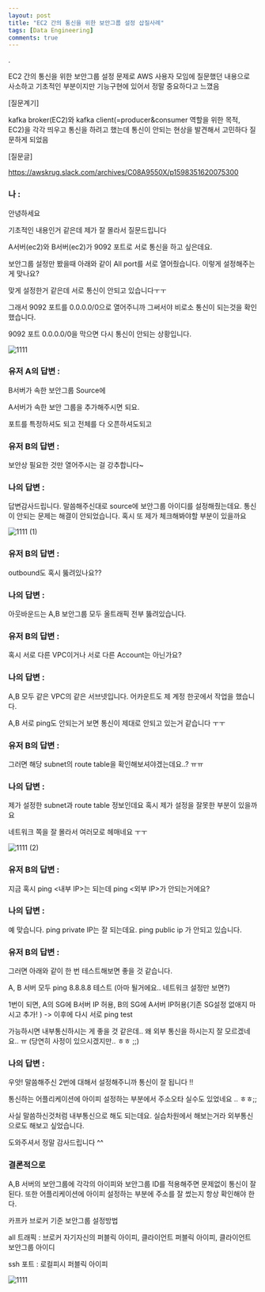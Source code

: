 ```yaml
---
layout: post
title: "EC2 간의 통신을 위한 보안그룹 설정 삽질사례"
tags: [Data Engineering]
comments: true
---
```


.

EC2 간의 통신을 위한 보안그룹 설정 문제로 AWS 사용자 모임에 질문했던 내용으로 사소하고 기초적인 부분이지만 기능구현에 있어서 정말 중요하다고 느꼈음

[질문계기]

kafka broker(EC2)와 kafka client(=producer&consumer 역할을 위한 목적, EC2)을 각각 띄우고 통신을 하려고 했는데 통신이 안되는 현상을 발견해서 고민하다 질문하게 되었음


[질문글]

https://awskrug.slack.com/archives/C08A9550X/p1598351620075300

### 나 : 

안녕하세요

기초적인 내용인거 같은데 제가 잘 몰라서 질문드립니다

A서버(ec2)와 B서버(ec2)가 9092 포트로 서로 통신을 하고 싶은데요.

보안그룹 설정만 봤을때 아래와 같이 All port를 서로 열어줬습니다. 이렇게 설정해주는게 맞나요?

맞게 설정한거 같은데 서로 통신이 안되고 있습니다ㅜㅜ

그래서 9092 포트를 0.0.0.0/0으로 열어주니까 그써서야 비로소 통신이 되는것을 확인했습니다.

9092 포트 0.0.0.0/0을 막으면 다시 통신이 안되는 상황입니다.

![1111](https://user-images.githubusercontent.com/41605276/91180349-9a309180-e722-11ea-9e0a-415cb3773185.png)


### 유저 A의 답변 : 

B서버가 속한 보안그룹 Source에

A서버가 속한 보안 그룹을 추가해주시면 되요.

포트를 특정하셔도 되고 전체를 다 오픈하셔도되고

### 유저 B의 답변 : 


보안상 필요한 것만 열어주시는 걸 강추합니다~


### 나의 답변 : 

답변감사드립니다. 말씀해주신대로 source에 보안그룹 아이디를 설정해줬는데요. 통신이 안되는 문제는 해결이 안되었습니다. 혹시 또 제가 체크해봐야할 부분이 있을까요

![1111 (1)](https://user-images.githubusercontent.com/41605276/91180748-057a6380-e723-11ea-8fd0-8b66efe721f1.png)


### 유저 B의 답변 : 

outbound도 혹시 뚫려있나요??

### 나의 답변 : 

아웃바운드는 A,B 보안그룹 모두 올트래픽 전부 뚫려있습니다.

### 유저 B의 답변 :

혹시 서로 다른 VPC이거나 서로 다른 Account는 아닌가요?

### 나의 답변 : 

A,B 모두 같은 VPC의 같은 서브넷입니다. 어카운트도 제 계정 한곳에서 작업을 했습니다.

A,B 서로 ping도 안되는거 보면 통신이 제대로 안되고 있는거 같습니다 ㅜㅜ

### 유저 B의 답변 : 

그러면 해당 subnet의 route table을 확인해보셔야겠는데요..? ㅠㅠ

### 나의 답변 : 

제가 설정한 subnet과 route table 정보인데요 혹시 제가 설정을 잘못한 부분이 있을까요

네트워크 쪽을 잘 몰라서 여러모로 헤매네요 ㅜㅜ

![1111 (2)](https://user-images.githubusercontent.com/41605276/91181028-64d87380-e723-11ea-97bf-4a8b1de608e4.png)

### 유저 B의 답변 : 

지금 혹시 ping <내부 IP>는 되는데 ping <외부 IP>가 안되는거에요?

### 나의 답변 : 

예 맞습니다. ping private IP는 잘 되는데요. ping public ip 가 안되고 있습니다.

### 유저 B의 답변 : 

그러면 아래와 같이 한 번 테스트해보면 좋을 것 같습니다.

A, B 서버 모두 ping 8.8.8.8 테스트 (아마 될거에요.. 네트워크 설정만 보면?)

1번이 되면, A의 SG에 B서버 IP 허용, B의 SG에 A서버 IP허용(기존 SG설정 없애지 마시고 추가! ) -> 이후에 다시 서로 ping test

가능하시면 내부통신하시는 게 좋을 것 같은데.. 왜 외부 통신을 하시는지 잘 모르겠네요.. ㅠ (당연히 사정이 있으시겠지만.. ㅎㅎ ;;)

### 나의 답변 : 

우앗! 말씀해주신 2번에 대해서 설정해주니까 통신이 잘 됩니다 !!

통신하는 어플리케이션에 아이피 설정하는 부분에서 주소오타 실수도 있었네요 .. ㅎㅎ;;

사실 말씀하신것처럼 내부통신으로 해도 되는데요. 실습차원에서 해보는거라 외부통신으로도 해보고 싶었습니다.

도와주셔서 정말 감사드립니다 ^^


### 결론적으로 

A,B 서버의 보안그룹에 각각의 아이피와 보안그룹 ID를 적용해주면 문제없이 통신이 잘 된다. 또한 어플리케이션에 아이피 설정하는 부분에 주소를 잘 썼는지 항상 확인해야 한다.

카프카 브로커 기준 보안그룹 설정방법

all 트래픽 : 브로커 자기자신의 퍼블릭 아이피, 클라이언트 퍼블릭 아이피, 클라이언트 보안그룹 아이디

ssh 포트 : 로컬피시 퍼블릭 아이피

![1111](https://user-images.githubusercontent.com/41605276/91254412-529b1b80-e79d-11ea-9cce-509d886faa37.png)
